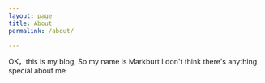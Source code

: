 ```yaml
---
layout: page
title: About
permalink: /about/

---
```

OK，this is my blog, So
my name is Markburt 
I don't think there's anything special about me